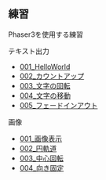 ---
---
## 練習

Phaser3を使用する練習

テキスト出力
* [001_HelloWorld](テキスト出力_001_helloworld.html)
* [002_カウントアップ](テキスト出力_002_カウントアップ.html)
* [003_文字の回転](テキスト出力_003_文字の回転.html)
* [004_文字の移動](テキスト出力_004_文字の移動.html)
* [005_フェードインアウト](テキスト出力_005_フェードインアウト.html)

画像
* [001_画像表示](画像_001_画像表示.html)
* [002_円軌道](画像_002_円軌道.html)
* [003_中心回転](画像_003_中心回転.html)
* [004_向き固定](画像_004_向き固定.html)
